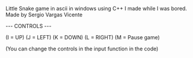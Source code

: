 Little Snake game in ascii in windows using C++ I made while I was bored.
Made by Sergio Vargas Vicente

--- CONTROLS ---

(I = UP)
(J = LEFT)
(K = DOWN)
(L = RIGHT)
(M = Pause game)

(You can change the controls in the input function in the code)
